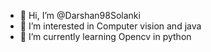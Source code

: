 - 👋 Hi, I’m @Darshan98Solanki
- 👀 I’m interested in Computer vision and java 
- 🌱 I’m currently learning Opencv in python


<!---
Darshan98Solanki/Darshan98Solanki is a ✨ special ✨ repository because its `README.md` (this file) appears on your GitHub profile.
You can click the Preview link to take a look at your changes.
--->
